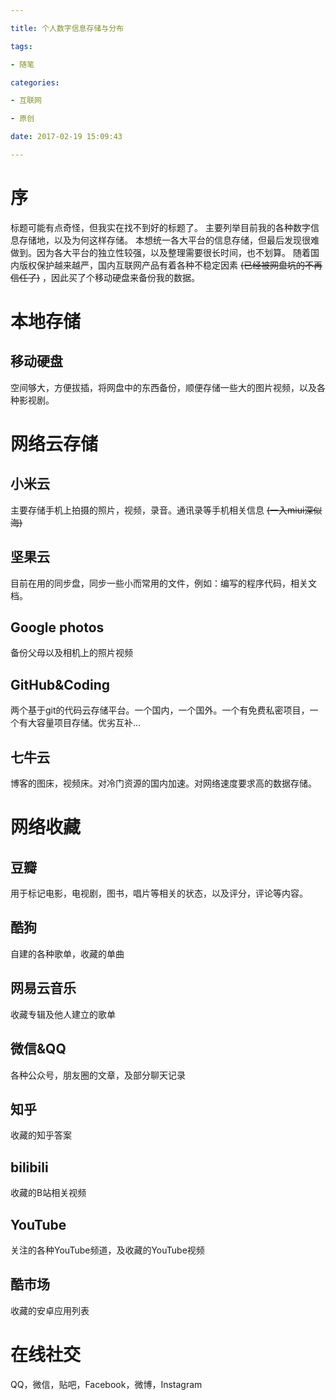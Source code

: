 ```yaml
---

title: 个人数字信息存储与分布

tags:

- 随笔

categories:

- 互联网

- 原创

date: 2017-02-19 15:09:43

---
```

# 序
标题可能有点奇怪，但我实在找不到好的标题了。
主要列举目前我的各种数字信息存储地，以及为何这样存储。
本想统一各大平台的信息存储，但最后发现很难做到。因为各大平台的独立性较强，以及整理需要很长时间，也不划算。
随着国内版权保护越来越严，国内互联网产品有着各种不稳定因素 ~~(已经被网盘坑的不再信任了)~~ ，因此买了个移动硬盘来备份我的数据。

# 本地存储
## 移动硬盘
空间够大，方便拔插，将网盘中的东西备份，顺便存储一些大的图片视频，以及各种影视剧。

# 网络云存储
## 小米云
主要存储手机上拍摄的照片，视频，录音。通讯录等手机相关信息
 ~~(一入miui深似海)~~ 

## 坚果云
目前在用的同步盘，同步一些小而常用的文件，例如：编写的程序代码，相关文档。

## Google photos
备份父母以及相机上的照片视频

## GitHub&Coding
两个基于git的代码云存储平台。一个国内，一个国外。一个有免费私密项目，一个有大容量项目存储。优劣互补...

## 七牛云
博客的图床，视频床。对冷门资源的国内加速。对网络速度要求高的数据存储。

# 网络收藏
## 豆瓣
用于标记电影，电视剧，图书，唱片等相关的状态，以及评分，评论等内容。
## 酷狗
自建的各种歌单，收藏的单曲
## 网易云音乐
收藏专辑及他人建立的歌单
## 微信&QQ
各种公众号，朋友圈的文章，及部分聊天记录
## 知乎
收藏的知乎答案
## bilibili
收藏的B站相关视频
## YouTube
关注的各种YouTube频道，及收藏的YouTube视频
## 酷市场
收藏的安卓应用列表
# 在线社交
QQ，微信，贴吧，Facebook，微博，Instagram